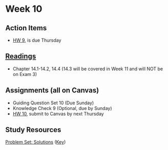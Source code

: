 # Week 10


## Action Items
* [HW 9](https://genchem.science.psu.edu/homework-9-wc), is due Thursday


## [Readings](https://genchem.science.psu.edu)
* Chapter 14.1-14.2, 14.4 (14.3 will be covered in Week 11 and will NOT be on Exam 3)


## Assignments (all on Canvas)

- Guiding Question Set 10 (Due Sunday)
- Knowledge Check 9 (Optional, due by Sunday)
- [HW 10](https://genchem.science.psu.edu/homework-10-wc), submit to Canvas by next Thursday


## Study Resources

[Problem Set: Solutions](https://media.ed.science.psu.edu/sites/media/ed/files/documents/problemset18_solutions.pdf) ([Key](https://media.ed.science.psu.edu/sites/media/ed/files/documents/problemset18_solutions_key.pdf))






